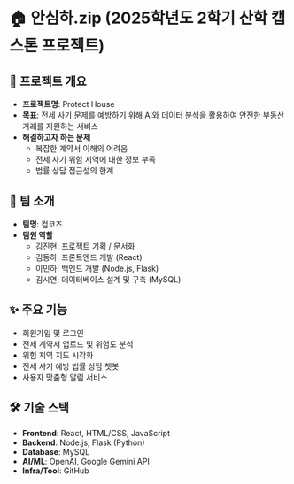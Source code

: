 # 🏠 안심하.zip (2025학년도 2학기 산학 캡스톤 프로젝트)

## 📖 프로젝트 개요
- **프로젝트명**: Protect House  
- **목표**: 전세 사기 문제를 예방하기 위해 AI와 데이터 분석을 활용하여 안전한 부동산 거래를 지원하는 서비스
- **해결하고자 하는 문제**
  - 복잡한 계약서 이해의 어려움
  - 전세 사기 위험 지역에 대한 정보 부족
  - 법률 상담 접근성의 한계

## 👥 팀 소개
- **팀명**: 컴코즈
- **팀원 역할**
  - 김진현: 프로젝트 기획 / 문서화
  - 김동하: 프론트엔드 개발 (React)
  - 이민하: 백엔드 개발 (Node.js, Flask)
  - 김시연: 데이터베이스 설계 및 구축 (MySQL)

## ✨ 주요 기능
- 회원가입 및 로그인
- 전세 계약서 업로드 및 위험도 분석
- 위험 지역 지도 시각화
- 전세 사기 예방 법률 상담 챗봇
- 사용자 맞춤형 알림 서비스

## 🛠 기술 스택
- **Frontend**: React, HTML/CSS, JavaScript  
- **Backend**: Node.js, Flask (Python)  
- **Database**: MySQL  
- **AI/ML**: OpenAI, Google Gemini API  
- **Infra/Tool**: GitHub 

